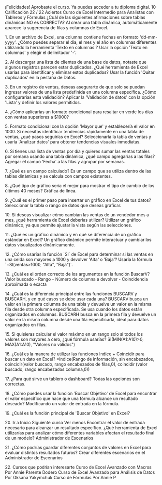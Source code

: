 ¡Felicidades!
Aprobaste el curso. Ya puedes acceder a tu diploma digital.
10
Calificación
22 / 22
Aciertos
Curso de Excel Intermedio para Analistas con Tableros y Fórmulas
¿Cuál de las siguientes afirmaciones sobre tablas dinámicas NO es CORRECTA?
Al crear una tabla dinámica, automáticamente aparece la sugerencia de filas y
columnas de Excel.

1\.
En un archivo de Excel, una columna contiene fechas en formato 'dd\-mm\-yyyy'. ¿Cómo puedes
separar el día, el mes y el año en columnas diferentes utilizando la herramienta 'Texto en
columnas'?
Usar la opción 'Texto en columnas' y elegir el delimitador '\-'.

2\.
Al descargar una lista de clientes de una base de datos, notaste que algunos registros parecen
estar duplicados. ¿Qué herramienta de Excel usarías para identificar y eliminar estos
duplicados?
Usar la función 'Quitar duplicados' en la pestaña de Datos.

3\.
En un registro de ventas, deseas asegurarte de que solo se puedan ingresar valores de una
lista predefinida en una columna específica. ¿Cómo configurarías esta validación?
Aplicar la 'Validación de datos' con la opción 'Lista' y definir los valores permitidos.

4\.
¿Cómo aplicarías un formato condicional para resaltar en verde los días con ventas superiores
a $1000?

5\.
Formato condicional con la opción 'Mayor que' y establecería el valor en 
1000\.
Si necesitas identificar tendencias rápidamente en una tabla de ventas, ¿qué pasos seguirías
en Excel?
Seleccionaría la tabla de ventas y usaría 'Analizar datos' para obtener tendencias
visuales inmediatas.

6\.
Si tienes una lista de ventas por día y quieres sumar las ventas totales por semana usando una
tabla dinámica, ¿qué campo agregarías a las filas?
Agregar el campo 'Fecha' a las filas y agrupar por semanas.

7\.
¿Qué es un campo calculado?
Es un campo que se utiliza dentro de las tablas dinámicas y se calcula con campos
existentes.

8\.
¿Qué tipo de gráfico sería el mejor para mostrar el tipo de cambio de los últimos 40 meses?
Gráfica de línea.

9\.
¿Cuál es el primer paso para insertar un gráfico en Excel de tus datos?
Seleccionar la tabla o rango de datos que deseas graficar.

10\.
Si deseas visualizar cómo cambian las ventas de un vendedor mes a mes, ¿qué herramienta de
Excel deberías utilizar?
Utilizar un gráfico dinámico, ya que permite ajustar la vista según las selecciones.

11\.
¿Qué es un gráfico dinámico y en qué se diferencia de un gráfico estándar en Excel?
Un gráfico dinámico permite interactuar y cambiar los datos visualizados
dinámicamente.

12\.
¿Cómo usarías la función \`SI\` de Excel para determinar si las ventas en una celda son
mayores a 1000 y devolver 'Alta' o 'Baja'?
Usaría la fórmula \`\=SI(ventas\>1000, "Alta", "Baja")\`.

13\.
¿Cuál es el orden correcto de los argumentos en la función BuscarV?
Valor buscado \- Rango \- Número de columna a devolver \- Coincidencia aproximada
o exacta

14\.
¿Cuál es la diferencia principal entre las funciones BUSCARV y BUSCARH, y en qué casos se
debe usar cada una?
BUSCARV busca un valor en la primera columna de una tabla y devuelve un valor en
la misma fila desde otra columna especificada. Se usa cuando los datos están
organizados en columnas. BUSCARH busca en la primera fila y devuelve un valor en
la misma columna desde una fila especificada, ideal para datos organizados en
filas.

15\.
Si quisieras calcular el valor máximo en un rango solo si todos los valores son mayores a cero,
¿qué fórmula usarías?
SI(MIN(A1:A10\)\>0, MAX(A1:A10\), "Valores no válidos")

16\.
¿Cuál es la manera de utilizar las funciones Indice \+ Coincidir para buscar un dato en Excel?
\=Indice(Rango de información, sin encabezados, coincidir(valor buscado, rango
encabezados de filas,0\), coincidir (valor buscado, rango encabezados columna,0\))

17\.
¿Para qué sirve un tablero o dashboard?
Todas las opciones son correctas.

18\.
¿Cómo puedes usar la función 'Buscar Objetivo' de Excel para encontrar el valor específico que
hace que una fórmula alcance un resultado deseado?
Modificando un valor de entrada en la fórmula.

19\.
¿Cuál es la función principal de 'Buscar Objetivo' en Excel?

20\.
Ir a Inicio
Siguiente curso
Ver menos
Encontrar el valor de entrada necesario para alcanzar un resultado específico.
¿Qué herramienta de Excel utilizarías para analizar cómo diferentes variables afectan el
resultado final de un modelo?
Administrador de Escenarios

21\.
¿Cómo podrías guardar diferentes conjuntos de valores en Excel para evaluar distintos
resultados futuros?
Crear diferentes escenarios en el Administrador de Escenarios

22\.
Cursos que podrían interesarte
Curso de Excel Avanzado con
Macros
Por Annie Parente Dodero
Curso de Excel Avanzado para
Análisis de Datos
Por Oksana Yakymchuk
Curso de 
Fórmulas 
Por Annie P
